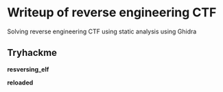 # Writeup of reverse engineering CTF
Solving reverse engineering CTF using static analysis using Ghidra
## Tryhackme

**resversing_elf**

**reloaded**  
